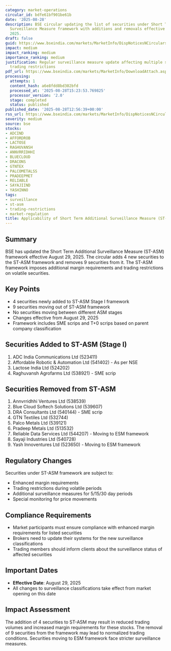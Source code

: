 ```yaml
---
category: market-operations
circular_id: bdfe61bf901be61b
date: '2025-08-28'
description: BSE circular updating the list of securities under Short Term Additional
  Surveillance Measure framework with additions and removals effective August 29,
  2025.
draft: false
guid: https://www.bseindia.com/markets/MarketInfo/DispNoticesNCirculars.aspx?Noticeid={3E74236E-0066-4162-B486-5F659F3541A8}&noticeno=20250828-52&dt=08/28/2025&icount=52&totcount=58&flag=0
impact: medium
impact_ranking: medium
importance_ranking: medium
justification: Regular surveillance measure update affecting multiple securities with
  trading restrictions
pdf_url: https://www.bseindia.com/markets/MarketInfo/DownloadAttach.aspx?id=20250828-52&attachedId=9f10d419-cb3f-410c-999c-4ebadeaba415
processing:
  attempts: 1
  content_hash: a6e8fdd8bd302bfd
  processed_at: '2025-08-28T15:23:53.769825'
  processor_version: '2.0'
  stage: completed
  status: published
published_date: '2025-08-28T12:56:39+00:00'
rss_url: https://www.bseindia.com/markets/MarketInfo/DispNoticesNCirculars.aspx?Noticeid={3E74236E-0066-4162-B486-5F659F3541A8}&noticeno=20250828-52&dt=08/28/2025&icount=52&totcount=58&flag=0
severity: medium
source: bse
stocks:
- ADCIND
- AFFORDROB
- LACTOSE
- RAGHUVANSH
- ANNVRRIDHHI
- BLUECLOUD
- DRACONS
- GTNTEX
- PALCOMETALSS
- PRADEEPMET
- RELIABLE
- SAYAJIIND
- YASHINNO
tags:
- surveillance
- st-asm
- trading-restrictions
- market-regulation
title: Applicability of Short Term Additional Surveillance Measure (ST-ASM)
---
```


## Summary

BSE has updated the Short Term Additional Surveillance Measure (ST-ASM) framework effective August 29, 2025. The circular adds 4 new securities to the ST-ASM framework and removes 9 securities from it. The ST-ASM framework imposes additional margin requirements and trading restrictions on volatile securities.

## Key Points

- 4 securities newly added to ST-ASM Stage I framework
- 9 securities moving out of ST-ASM framework
- No securities moving between different ASM stages
- Changes effective from August 29, 2025
- Framework includes SME scrips and T+0 scrips based on parent company classification

## Securities Added to ST-ASM (Stage I)

1. ADC India Communications Ltd (523411)
2. Affordable Robotic & Automation Ltd (541402) - As per NSE
3. Lactose India Ltd (524202)
4. Raghuvansh Agrofarms Ltd (538921) - SME scrip

## Securities Removed from ST-ASM

1. Annvrridhhi Ventures Ltd (538539)
2. Blue Cloud Softech Solutions Ltd (539607)
3. DRA Consultants Ltd (540144) - SME scrip
4. GTN Textiles Ltd (532744)
5. Palco Metals Ltd (539121)
6. Pradeep Metals Ltd (513532)
7. Reliable Data Services Ltd (544207) - Moving to ESM framework
8. Sayaji Industries Ltd (540728)
9. Yash Innoventures Ltd (523650) - Moving to ESM framework

## Regulatory Changes

Securities under ST-ASM framework are subject to:
- Enhanced margin requirements
- Trading restrictions during volatile periods
- Additional surveillance measures for 5/15/30 day periods
- Special monitoring for price movements

## Compliance Requirements

- Market participants must ensure compliance with enhanced margin requirements for listed securities
- Brokers need to update their systems for the new surveillance classifications
- Trading members should inform clients about the surveillance status of affected securities

## Important Dates

- **Effective Date**: August 29, 2025
- All changes to surveillance classifications take effect from market opening on this date

## Impact Assessment

The addition of 4 securities to ST-ASM may result in reduced trading volumes and increased margin requirements for these stocks. The removal of 9 securities from the framework may lead to normalized trading conditions. Securities moving to ESM framework face stricter surveillance measures.
